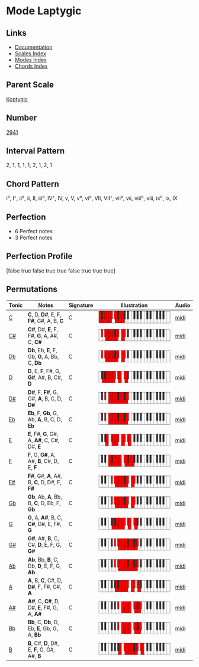 # Mode Laptygic

## Links

- [Documentation](index.md)
- [Scales Index](Scales.md)
- [Modes Index](Modes.md)
- [Chords Index](Chords.md)

## Parent Scale

[Koptygic](ScaleKoptygic.md)

## Number

[2941](https://ianring.com/musictheory/scales/2941)

## Interval Pattern

2, 1, 1, 1, 1, 2, 1, 2, 1

## Chord Pattern

i⁰, I⁺, ii⁰, ii, II, iii⁰, IV⁺, IV, v, V, v⁰, vi⁰, VII, VII⁺, vii⁰, vii, viii⁰, viii, ix⁰, ix, IX

## Perfection

- 6 Perfect notes
- 3 Perfect notes

## Perfection Profile

[false true false true true false true true true]

## Permutations

| Tonic | Notes | Signature | Illustration | Audio |
|-------|-------|-----------|--------------|-------|
| [C](ModeCNaturalLaptygic.md) | **C**, D, **D#**, E, F, **F#**, G#, A, B, **C** | C | ![CNaturalLaptygic](ModeCNaturalLaptygic.png) | [midi](https://github.com/edipermadi/music/blob/main/docs/ModeCNaturalLaptygic.mid?raw=true) |
| [C#](ModeCSharpLaptygic.md) | **C#**, D#, **E**, F, F#, **G**, A, A#, C, **C#** | C | ![CSharpLaptygic](ModeCSharpLaptygic.png) | [midi](https://github.com/edipermadi/music/blob/main/docs/ModeCSharpLaptygic.mid?raw=true) |
| [Db](ModeDFlatLaptygic.md) | **Db**, Eb, **E**, F, Gb, **G**, A, Bb, C, **Db** | C | ![DFlatLaptygic](ModeDFlatLaptygic.png) | [midi](https://github.com/edipermadi/music/blob/main/docs/ModeDFlatLaptygic.mid?raw=true) |
| [D](ModeDNaturalLaptygic.md) | **D**, E, **F**, F#, G, **G#**, A#, B, C#, **D** | C | ![DNaturalLaptygic](ModeDNaturalLaptygic.png) | [midi](https://github.com/edipermadi/music/blob/main/docs/ModeDNaturalLaptygic.mid?raw=true) |
| [D#](ModeDSharpLaptygic.md) | **D#**, F, **F#**, G, G#, **A**, B, C, D, **D#** | C | ![DSharpLaptygic](ModeDSharpLaptygic.png) | [midi](https://github.com/edipermadi/music/blob/main/docs/ModeDSharpLaptygic.mid?raw=true) |
| [Eb](ModeEFlatLaptygic.md) | **Eb**, F, **Gb**, G, Ab, **A**, B, C, D, **Eb** | C | ![EFlatLaptygic](ModeEFlatLaptygic.png) | [midi](https://github.com/edipermadi/music/blob/main/docs/ModeEFlatLaptygic.mid?raw=true) |
| [E](ModeENaturalLaptygic.md) | **E**, F#, **G**, G#, A, **A#**, C, C#, D#, **E** | C | ![ENaturalLaptygic](ModeENaturalLaptygic.png) | [midi](https://github.com/edipermadi/music/blob/main/docs/ModeENaturalLaptygic.mid?raw=true) |
| [F](ModeFNaturalLaptygic.md) | **F**, G, **G#**, A, A#, **B**, C#, D, E, **F** | C | ![FNaturalLaptygic](ModeFNaturalLaptygic.png) | [midi](https://github.com/edipermadi/music/blob/main/docs/ModeFNaturalLaptygic.mid?raw=true) |
| [F#](ModeFSharpLaptygic.md) | **F#**, G#, **A**, A#, B, **C**, D, D#, F, **F#** | C | ![FSharpLaptygic](ModeFSharpLaptygic.png) | [midi](https://github.com/edipermadi/music/blob/main/docs/ModeFSharpLaptygic.mid?raw=true) |
| [Gb](ModeGFlatLaptygic.md) | **Gb**, Ab, **A**, Bb, B, **C**, D, Eb, F, **Gb** | C | ![GFlatLaptygic](ModeGFlatLaptygic.png) | [midi](https://github.com/edipermadi/music/blob/main/docs/ModeGFlatLaptygic.mid?raw=true) |
| [G](ModeGNaturalLaptygic.md) | **G**, A, **A#**, B, C, **C#**, D#, E, F#, **G** | C | ![GNaturalLaptygic](ModeGNaturalLaptygic.png) | [midi](https://github.com/edipermadi/music/blob/main/docs/ModeGNaturalLaptygic.mid?raw=true) |
| [G#](ModeGSharpLaptygic.md) | **G#**, A#, **B**, C, C#, **D**, E, F, G, **G#** | C | ![GSharpLaptygic](ModeGSharpLaptygic.png) | [midi](https://github.com/edipermadi/music/blob/main/docs/ModeGSharpLaptygic.mid?raw=true) |
| [Ab](ModeAFlatLaptygic.md) | **Ab**, Bb, **B**, C, Db, **D**, E, F, G, **Ab** | C | ![AFlatLaptygic](ModeAFlatLaptygic.png) | [midi](https://github.com/edipermadi/music/blob/main/docs/ModeAFlatLaptygic.mid?raw=true) |
| [A](ModeANaturalLaptygic.md) | **A**, B, **C**, C#, D, **D#**, F, F#, G#, **A** | C | ![ANaturalLaptygic](ModeANaturalLaptygic.png) | [midi](https://github.com/edipermadi/music/blob/main/docs/ModeANaturalLaptygic.mid?raw=true) |
| [A#](ModeASharpLaptygic.md) | **A#**, C, **C#**, D, D#, **E**, F#, G, A, **A#** | C | ![ASharpLaptygic](ModeASharpLaptygic.png) | [midi](https://github.com/edipermadi/music/blob/main/docs/ModeASharpLaptygic.mid?raw=true) |
| [Bb](ModeBFlatLaptygic.md) | **Bb**, C, **Db**, D, Eb, **E**, Gb, G, A, **Bb** | C | ![BFlatLaptygic](ModeBFlatLaptygic.png) | [midi](https://github.com/edipermadi/music/blob/main/docs/ModeBFlatLaptygic.mid?raw=true) |
| [B](ModeBNaturalLaptygic.md) | **B**, C#, **D**, D#, E, **F**, G, G#, A#, **B** | C | ![BNaturalLaptygic](ModeBNaturalLaptygic.png) | [midi](https://github.com/edipermadi/music/blob/main/docs/ModeBNaturalLaptygic.mid?raw=true) |

